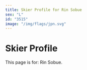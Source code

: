```yaml
---
title: Skier Profile for Rin Sobue
sex: "L"
id: "3515"
image: "/img/flags/jpn.svg" 
---
```


# Skier Profile

This page is for: Rin Sobue.
    